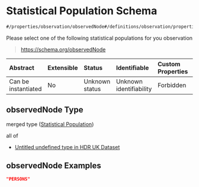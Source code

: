 # Statistical Population Schema

```txt
#/properties/observation/observedNode#/definitions/observation/properties/observedNode
```

Please select one of the following statistical populations for you observation

> <https://schema.org/observedNode>

| Abstract            | Extensible | Status         | Identifiable            | Custom Properties | Additional Properties | Access Restrictions | Defined In                                                                                        |
| :------------------ | :--------- | :------------- | :---------------------- | :---------------- | :-------------------- | :------------------ | :------------------------------------------------------------------------------------------------ |
| Can be instantiated | No         | Unknown status | Unknown identifiability | Forbidden         | Allowed               | none                | [dataset.schema.json*](../../../schema/dataset/latest/dataset.schema.json "open original schema") |

## observedNode Type

merged type ([Statistical Population](dataset-definitions-observation-properties-statistical-population.md))

all of

*   [Untitled undefined type in HDR UK Dataset](dataset-definitions-observation-properties-statistical-population-allof-0.md "check type definition")

## observedNode Examples

```json
"PERSONS"
```
